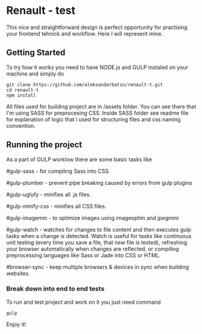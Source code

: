 # Renault - test

This nice and straightforward design is perfect opportunity for practising your frontend tehnick and workflow.  Here I will represent mine.

## Getting Started

To try how it works you need to have NODE.js and GULP instaled on your machine and simply do 

```
git clone https://github.com/aleksandarbatin/renault-t.git
cd renault-t
npm install

```
All files used for building project are in /assets folder. You can see there that I'm using SASS for preprocesing CSS. Inside SASS folder see readme file for explanation of logic that i used for structuring files and css naming convention.

## Running the project

As a part of GULP worklow there are some basic tasks like 

#gulp-sass - for compiling Sass into CSS.

#gulp-plumber - prevent pipe breaking caused by errors from gulp plugins

#gulp-uglufy - minifies all .js files.

#gulp-minify-css - minifies all CSS files.

#gulp-imagemin - to optimize images using imageoptim and jpegmini

#gulp-watch - watches for changes to file content and then executes gulp tasks when a change is detected. Watch is useful for tasks like continuous unit testing (every time you save a file, that new file is tested), refreshing your browser automatically when changes are reflected, or compiling preprocessing languages like Sass or Jade into CSS or HTML.

#browser-sync - keep multiple browsers & devices in sync when building websites.

### Break down into end to end tests

To run and test project and work on it you just need command

```
gulp

```
Enjoy it!

